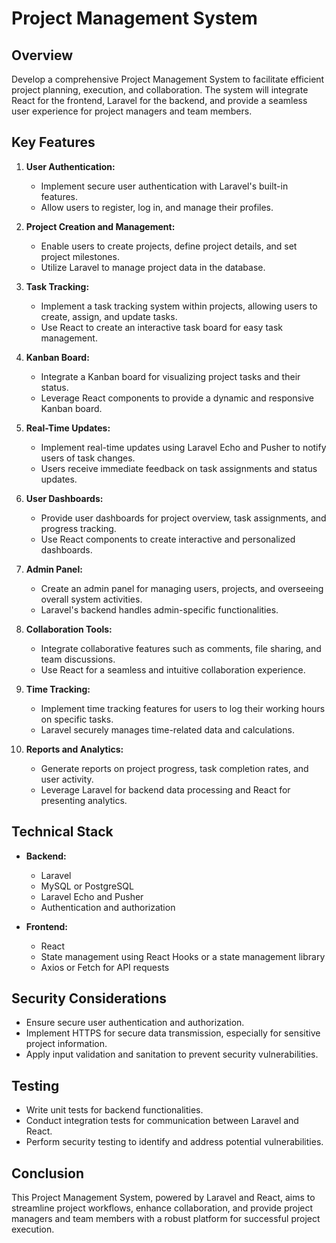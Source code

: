 # Project Management System

## Overview

Develop a comprehensive Project Management System to facilitate efficient project planning, execution, and collaboration. The system will integrate React for the frontend, Laravel for the backend, and provide a seamless user experience for project managers and team members.

## Key Features

1. **User Authentication:**
   - Implement secure user authentication with Laravel's built-in features.
   - Allow users to register, log in, and manage their profiles.

2. **Project Creation and Management:**
   - Enable users to create projects, define project details, and set project milestones.
   - Utilize Laravel to manage project data in the database.

3. **Task Tracking:**
   - Implement a task tracking system within projects, allowing users to create, assign, and update tasks.
   - Use React to create an interactive task board for easy task management.

4. **Kanban Board:**
   - Integrate a Kanban board for visualizing project tasks and their status.
   - Leverage React components to provide a dynamic and responsive Kanban board.

5. **Real-Time Updates:**
   - Implement real-time updates using Laravel Echo and Pusher to notify users of task changes.
   - Users receive immediate feedback on task assignments and status updates.

6. **User Dashboards:**
   - Provide user dashboards for project overview, task assignments, and progress tracking.
   - Use React components to create interactive and personalized dashboards.

7. **Admin Panel:**
   - Create an admin panel for managing users, projects, and overseeing overall system activities.
   - Laravel's backend handles admin-specific functionalities.

8. **Collaboration Tools:**
   - Integrate collaborative features such as comments, file sharing, and team discussions.
   - Use React for a seamless and intuitive collaboration experience.

9. **Time Tracking:**
   - Implement time tracking features for users to log their working hours on specific tasks.
   - Laravel securely manages time-related data and calculations.

10. **Reports and Analytics:**
    - Generate reports on project progress, task completion rates, and user activity.
    - Leverage Laravel for backend data processing and React for presenting analytics.

## Technical Stack

- **Backend:**
  - Laravel
  - MySQL or PostgreSQL
  - Laravel Echo and Pusher
  - Authentication and authorization

- **Frontend:**
  - React
  - State management using React Hooks or a state management library
  - Axios or Fetch for API requests

## Security Considerations

- Ensure secure user authentication and authorization.
- Implement HTTPS for secure data transmission, especially for sensitive project information.
- Apply input validation and sanitation to prevent security vulnerabilities.

## Testing

- Write unit tests for backend functionalities.
- Conduct integration tests for communication between Laravel and React.
- Perform security testing to identify and address potential vulnerabilities.

## Conclusion

This Project Management System, powered by Laravel and React, aims to streamline project workflows, enhance collaboration, and provide project managers and team members with a robust platform for successful project execution.